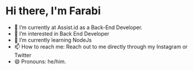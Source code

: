 # Hi there, I'm Farabi

- 🔭 I’m currently at Assist.id as a Back-End Developer.
- 👀 I’m interested in Back End Developer
- 🌱 I’m currently learning NodeJs
- 📫 How to reach me: Reach out to me directly through my Instagram or Twitter
- 😄 Pronouns: he/him.

<!---
farabiandrika/farabiandrika is a ✨ special ✨ repository because its `README.md` (this file) appears on your GitHub profile.
You can click the Preview link to take a look at your changes.
--->
